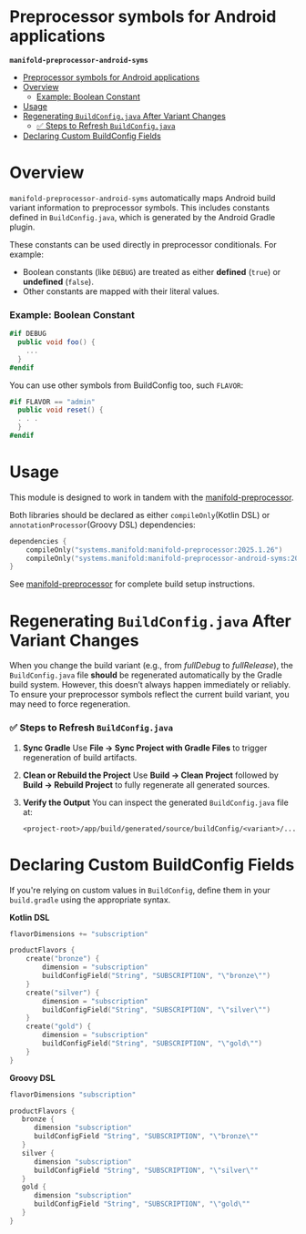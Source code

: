 # Preprocessor symbols for Android applications

**`manifold-preprocessor-android-syms`**

<!-- TOC -->
* [Preprocessor symbols for Android applications](#preprocessor-symbols-for-android-applications)
* [Overview](#overview)
    * [Example: Boolean Constant](#example-boolean-constant)
* [Usage](#usage)
* [Regenerating `BuildConfig.java` After Variant Changes](#regenerating-buildconfigjava-after-variant-changes)
    * [✅ Steps to Refresh `BuildConfig.java`](#-steps-to-refresh-buildconfigjava)
* [Declaring Custom BuildConfig Fields](#declaring-custom-buildconfig-fields)
<!-- TOC -->

# Overview

`manifold-preprocessor-android-syms` automatically maps Android build variant information to preprocessor symbols. 
This includes constants defined in `BuildConfig.java`, which is generated by the Android Gradle plugin.

These constants can be used directly in preprocessor conditionals. For example:

- Boolean constants (like `DEBUG`) are treated as either **defined** (`true`) or **undefined** (`false`).
- Other constants are mapped with their literal values.

### Example: Boolean Constant
```csharp
#if DEBUG
  public void foo() {
    ...
  }
#endif
```

You can use other symbols from BuildConfig too, such `FLAVOR`:

```csharp
#if FLAVOR == "admin"
  public void reset() {
  . . .
  }
#endif
```

# Usage

This module is designed to work in tandem with the [manifold-preprocessor](https://github.com/manifold-systems/manifold/tree/master/manifold-preprocessor).

Both libraries should be declared as either `compileOnly`(Kotlin DSL) or `annotationProcessor`(Groovy DSL) dependencies:

```kotlin
dependencies {
    compileOnly("systems.manifold:manifold-preprocessor:2025.1.26")
    compileOnly("systems.manifold:manifold-preprocessor-android-syms:2025.1.26")
}
```

See [manifold-preprocessor](https://github.com/manifold-systems/manifold/tree/master/manifold-preprocessor) for complete
build setup instructions.

# Regenerating `BuildConfig.java` After Variant Changes

When you change the build variant (e.g., from *fullDebug* to *fullRelease*), the `BuildConfig.java` file **should** be regenerated automatically by the Gradle build system. However, this doesn’t always happen immediately or reliably. To ensure your preprocessor symbols reflect the current build variant, you may need to force regeneration.

### ✅ Steps to Refresh `BuildConfig.java`

1. **Sync Gradle**
   Use **File → Sync Project with Gradle Files** to trigger regeneration of build artifacts.


2. **Clean or Rebuild the Project**
   Use **Build → Clean Project** followed by **Build → Rebuild Project** to fully regenerate all generated sources.


3. **Verify the Output**
   You can inspect the generated `BuildConfig.java` file at:

   ```
   <project-root>/app/build/generated/source/buildConfig/<variant>/...
   ```

# Declaring Custom BuildConfig Fields

If you're relying on custom values in `BuildConfig`, define them in your `build.gradle` using the appropriate syntax.

**Kotlin DSL**

```kotlin
flavorDimensions += "subscription"

productFlavors {
    create("bronze") {
        dimension = "subscription"
        buildConfigField("String", "SUBSCRIPTION", "\"bronze\"")
    }
    create("silver") {
        dimension = "subscription"
        buildConfigField("String", "SUBSCRIPTION", "\"silver\"")
    }
    create("gold") {
        dimension = "subscription"
        buildConfigField("String", "SUBSCRIPTION", "\"gold\"")
    }
}
```

**Groovy DSL**

```groovy
flavorDimensions "subscription"

productFlavors {
   bronze {
      dimension "subscription"
      buildConfigField "String", "SUBSCRIPTION", "\"bronze\""
   }
   silver {
      dimension "subscription"
      buildConfigField "String", "SUBSCRIPTION", "\"silver\""
   }
   gold {
      dimension "subscription"
      buildConfigField "String", "SUBSCRIPTION", "\"gold\""
   }
}
```


